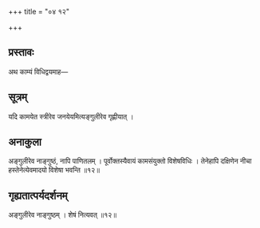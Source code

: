 +++
title = "०४ १२"

+++
## प्रस्तावः
अथ काम्यं विधिद्वयमाह—

## सूत्रम्
यदि कामयेत स्त्रीरेव जनयेयमित्यङ्गुलीरेव गृह्णीयात् ।

## अनाकुला
अङ्गुलीरेव नाङ्गुष्ठं, नापि पाणितलम् ।
पूर्वोक्तस्यैवायं कामसंयुक्तो विशेषविधिः ।
तेनेहापि दक्षिणेन नीचा हस्तेनेत्येवमादयो विशेषा भवन्ति ॥१२॥

## गृह्यतात्पर्यदर्शनम्
अङ्गुलीरेव नाङ्गुष्ठम् ।
शेषं नित्यवत् ॥१२॥
